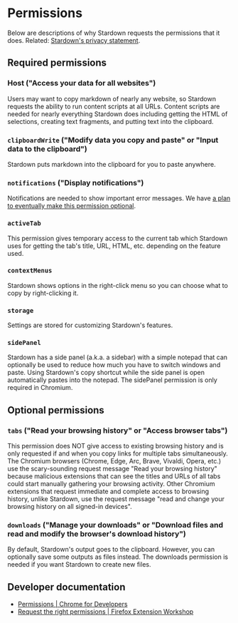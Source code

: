 # Permissions

Below are descriptions of why Stardown requests the permissions that it does. Related: [Stardown's privacy statement](../README.md#privacy).

## Required permissions

### Host ("Access your data for all websites")

Users may want to copy markdown of nearly any website, so Stardown requests the ability to run content scripts at all URLs. Content scripts are needed for nearly everything Stardown does including getting the HTML of selections, creating text fragments, and putting text into the clipboard.

### `clipboardWrite` ("Modify data you copy and paste" or "Input data to the clipboard")

Stardown puts markdown into the clipboard for you to paste anywhere.

### `notifications` ("Display notifications")

Notifications are needed to show important error messages. We have [a plan to eventually make this permission optional](https://github.com/Stardown-app/Stardown/issues/157).

### `activeTab`

This permission gives temporary access to the current tab which Stardown uses for getting the tab's title, URL, HTML, etc. depending on the feature used.

### `contextMenus`

Stardown shows options in the right-click menu so you can choose what to copy by right-clicking it.

### `storage`

Settings are stored for customizing Stardown's features.

### `sidePanel`

Stardown has a side panel (a.k.a. a sidebar) with a simple notepad that can optionally be used to reduce how much you have to switch windows and paste. Using Stardown's copy shortcut while the side panel is open automatically pastes into the notepad. The sidePanel permission is only required in Chromium.

## Optional permissions

### `tabs` ("Read your browsing history" or "Access browser tabs")

This permission does NOT give access to existing browsing history and is only requested if and when you copy links for multiple tabs simultaneously. The Chromium browsers (Chrome, Edge, Arc, Brave, Vivaldi, Opera, etc.) use the scary-sounding request message "Read your browsing history" because malicious extensions that can see the titles and URLs of all tabs could start manually gathering your browsing activity. Other Chromium extensions that request immediate and complete access to browsing history, unlike Stardown, use the request message "read and change your browsing history on all signed-in devices".

### `downloads` ("Manage your downloads" or "Download files and read and modify the browser's download history")

By default, Stardown's output goes to the clipboard. However, you can optionally save some outputs as files instead. The downloads permission is needed if you want Stardown to create new files.

## Developer documentation

- [Permissions \| Chrome for Developers](https://developer.chrome.com/docs/extensions/reference/permissions-list)
- [Request the right permissions \| Firefox Extension Workshop](https://extensionworkshop.com/documentation/develop/request-the-right-permissions/)
